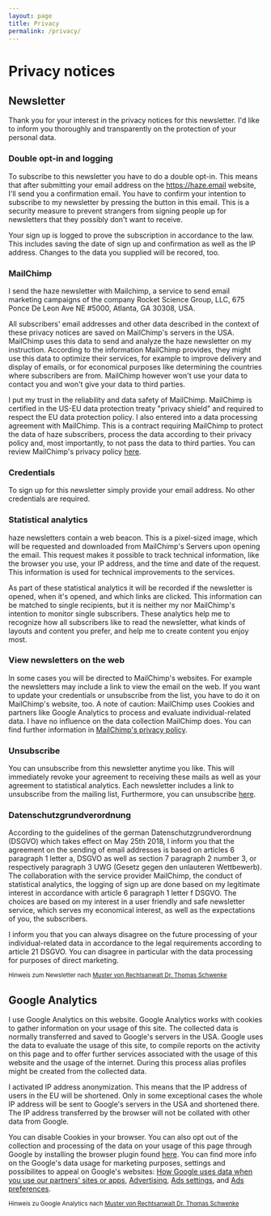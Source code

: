 ```yaml
---
layout: page
title: Privacy
permalink: /privacy/
---
```

# Privacy notices

## Newsletter

Thank you for your interest in the privacy notices for this newsletter. I'd like to inform you thoroughly and transparently on the protection of your personal data.


### Double opt-in and logging

To subscribe to this newsletter you have to do a double opt-in. This means that after submitting your email address on the https://haze.email website, I'll send you a confirmation email. You have to confirm your intention to subscribe to my newsletter by pressing the button in this email. This is a security measure to prevent strangers from signing people up for newsletters that they possibly don't want to receive.

Your sign up is logged to prove the subscription in accordance to the law. This includes saving the date of sign up and confirmation as well as the IP address. Changes to the data you supplied will be recored, too.


### MailChimp

I send the haze newsletter with Mailchimp, a service to send email marketing campaigns of the company Rocket Science Group, LLC, 675 Ponce De Leon Ave NE #5000, Atlanta, GA 30308, USA.

All subscribers' email addresses and other data described in the context of these privacy notices are saved on MailChimp's servers in the USA. MailChimp uses this data to send and analyze the haze newsletter on my instruction. According to the information MailChimp provides, they might use this data to optimize their services, for example to improve delivery and display of emails, or for economical purposes like determining the countries where subscribers are from. MailChimp however won't use your data to contact you and won't give your data to third parties.

I put my trust in the reliability and data safety of MailChimp. MailChimp is certified in the US-EU data protection treaty "privacy shield" and required to respect the EU data protection policy. I also entered into a data processing agreement with MailChimp. This is a contract requiring MailChimp to protect the data of haze subscribers, process the data according to their privacy policy and, most importantly, to not pass the data to third parties. You can review MailChimp's privacy policy [here](https://mailchimp.com/legal/privacy/).


### Credentials

To sign up for this newsletter simply provide your email address. No other credentials are required.


### Statistical analytics

haze newsletters contain a web beacon. This is a pixel-sized image, which will be requested and downloaded from MailChimp's Servers upon opening the email. This request makes it possible to track technical information, like the browser you use, your IP address, and the time and date of the request. This information is used for technical improvements to the services.

As part of these statistical analytics it will be recorded if the newsletter is opened, when it's opened, and which links are clicked. This information can be matched to single recipients, but it is neither my nor MailChimp's intention to monitor single subscribers. These analytics help me to recognize how all subscribers like to read the newsletter, what kinds of layouts and content you prefer, and help me to create content you enjoy most.


### View newsletters on the web

In some cases you will be directed to MailChimp's websites. For example the newsletters may include a link to view the email on the web. If you want to update your credentials or unsubscribe from the list, you have to do it on MailChimp's website, too. A note of caution: MailChimp uses Cookies and partners like Google Analytics to process and evaluate individual-related data. I have no influence on the data collection MailChimp does. You can find further information in [MailChimp's privacy policy](https://mailchimp.com/legal/privacy/). 


### Unsubscribe

You can unsubscribe from this newsletter anytime you like. This will immediately revoke your agreement to receiving these mails as well as your agreement to statistical analytics. Each newsletter includes a link to unsubscribe from the mailing list, Furthermore, you can unsubscribe <a href="http://email.us15.list-manage.com/unsubscribe?u={{ site.mailchimp_user_id }}&id={{ site.mailchimp_list_id }}">here</a>.


### Datenschutzgrundverordnung

According to the guidelines of the german Datenschutzgrundverordnung (DSGVO) which takes effect on May 25th 2018, I inform you that the agreement on the sending of email addresses is based on articles 6 paragraph 1 letter a, DSGVO as well as section 7 paragraph 2 number 3, or respectively paragraph 3 UWG (Gesetz gegen den unlauteren Wettbewerb). The collaboration with the service provider MailChimp, the conduct of statistical analytics, the logging of sign up are done based on my legitimate interest in accordance with article 6 paragraph 1 letter f DSGVO. The choices are based on my interest in a user friendly and safe newsletter service, which serves my economical interest, as well as the expectations of you, the subscribers.

I inform you that you can always disagree on the future processing of your individual-related data in accordance to the legal requirements according to article 21 DSGVO. You can disagree in particular with the data processing for purposes of direct marketing. 

<small>Hinweis zum Newsletter nach [Muster&nbsp;von Rechtsanwalt Dr. Thomas Schwenke](https://drschwenke.de/mailchimp-newsletter-datenschutz-muster-checkliste/)</small>


## Google Analytics

I use Google Analytics on this website. Google Analytics works with cookies to gather information on your usage of this site. The collected data is normally transferred and saved to Google's servers in the USA. Google uses the data to evaluate the usage of this site, to compile reports on the activity on this page and to offer further services associated with the usage of this website and the usage of the internet. During this process alias profiles might be created from the collected data.

I activated IP address anonymization. This means that the IP address of users in the EU will be shortened. Only in some exceptional cases the whole IP address will be sent to Google's servers in the USA and shortened there. The IP address transferred by the browser will not be collated with other data from Google.

You can disable Cookies in your browser. You can also opt out of the collection and processing of the data on your usage of this page through Google by installing the browser plugin found [here](http://tools.google.com/dlpage/gaoptout). You can find more info on the Google's data usage for marketing purposes, settings and possibilites to appeal on Google's websites: [How Google uses data when you use our partners' sites or apps](https://www.google.com/intl/en/policies/privacy/partners/), [Advertising](https://www.google.com/intl/en/policies/technologies/ads/), [Ads settings](http://www.google.de/settings/ads), and [Ads preferences](http://www.google.com/ads/preferences/).

<small>Hinweis zu Google Analytics nach [Muster von Rechtsanwalt Dr. Thomas Schwenke](https://drschwenke.de/google-analytics-datenschutz-muster-faq/)</small>

 